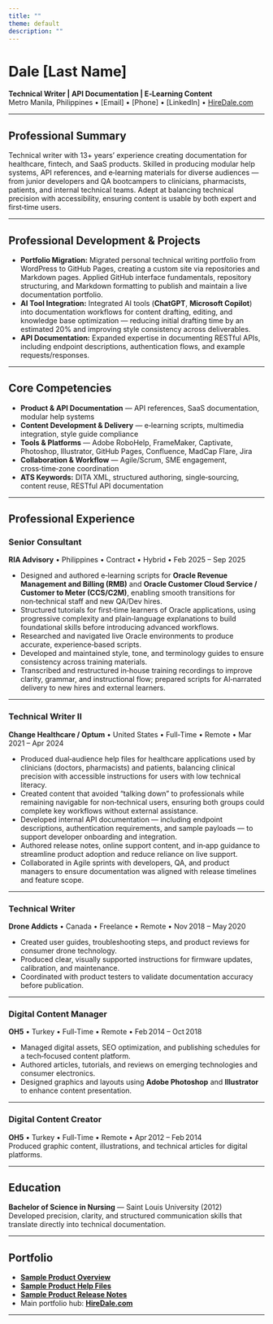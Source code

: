 ```yaml
---
title: ""
theme: default
description: ""
---
```

# Dale [Last Name]  
**Technical Writer | API Documentation | E‑Learning Content**  
Metro Manila, Philippines • [Email] • [Phone] • [LinkedIn] • [HireDale.com](https://hiredale.com)  

---

## **Professional Summary**  
Technical writer with 13+ years’ experience creating documentation for healthcare, fintech, and SaaS products. Skilled in producing modular help systems, API references, and e‑learning materials for diverse audiences — from junior developers and QA bootcampers to clinicians, pharmacists, patients, and internal technical teams. Adept at balancing technical precision with accessibility, ensuring content is usable by both expert and first‑time users.

---

## **Professional Development & Projects**  
- **Portfolio Migration:** Migrated personal technical writing portfolio from WordPress to GitHub Pages, creating a custom site via repositories and Markdown pages. Applied GitHub interface fundamentals, repository structuring, and Markdown formatting to publish and maintain a live documentation portfolio.  
- **AI Tool Integration:** Integrated AI tools (**ChatGPT**, **Microsoft Copilot**) into documentation workflows for content drafting, editing, and knowledge base optimization — reducing initial drafting time by an estimated 20% and improving style consistency across deliverables.
- **API Documentation:** Expanded expertise in documenting RESTful APIs, including endpoint descriptions, authentication flows, and example requests/responses.

---

## **Core Competencies**  
- **Product & API Documentation** — API references, SaaS documentation, modular help systems  
- **Content Development & Delivery** — e‑learning scripts, multimedia integration, style guide compliance  
- **Tools & Platforms** — Adobe RoboHelp, FrameMaker, Captivate, Photoshop, Illustrator, GitHub Pages, Confluence, MadCap Flare, Jira  
- **Collaboration & Workflow** — Agile/Scrum, SME engagement, cross‑time‑zone coordination  
- **ATS Keywords:** DITA XML, structured authoring, single‑sourcing, content reuse, RESTful API documentation  

---

## **Professional Experience**  

### **Senior Consultant**  
**RIA Advisory** • Philippines • Contract • Hybrid • Feb 2025 – Sep 2025  
- Designed and authored e‑learning scripts for **Oracle Revenue Management and Billing (RMB)** and **Oracle Customer Cloud Service / Customer to Meter (CCS/C2M)**, enabling smooth transitions for non‑technical staff and new QA/Dev hires.  
- Structured tutorials for first‑time learners of Oracle applications, using progressive complexity and plain‑language explanations to build foundational skills before introducing advanced workflows.  
- Researched and navigated live Oracle environments to produce accurate, experience‑based scripts.  
- Developed and maintained style, tone, and terminology guides to ensure consistency across training materials.  
- Transcribed and restructured in‑house training recordings to improve clarity, grammar, and instructional flow; prepared scripts for AI‑narrated delivery to new hires and external learners.  

---

### **Technical Writer II**  
**Change Healthcare / Optum** • United States • Full‑Time • Remote • Mar 2021 – Apr 2024  
- Produced dual‑audience help files for healthcare applications used by clinicians (doctors, pharmacists) and patients, balancing clinical precision with accessible instructions for users with low technical literacy.  
- Created content that avoided “talking down” to professionals while remaining navigable for non‑technical users, ensuring both groups could complete key workflows without external assistance.  
- Developed internal API documentation — including endpoint descriptions, authentication requirements, and sample payloads — to support developer onboarding and integration.  
- Authored release notes, online support content, and in‑app guidance to streamline product adoption and reduce reliance on live support.  
- Collaborated in Agile sprints with developers, QA, and product managers to ensure documentation was aligned with release timelines and feature scope.

---

### **Technical Writer**  
**Drone Addicts** • Canada • Freelance • Remote • Nov 2018 – May 2020 
- Created user guides, troubleshooting steps, and product reviews for consumer drone technology.  
- Produced clear, visually supported instructions for firmware updates, calibration, and maintenance.  
- Coordinated with product testers to validate documentation accuracy before publication.

---

### **Digital Content Manager**  
**OH5** • Turkey • Full‑Time • Remote • Feb 2014 – Oct 2018  
- Managed digital assets, SEO optimization, and publishing schedules for a tech‑focused content platform.  
- Authored articles, tutorials, and reviews on emerging technologies and consumer electronics.  
- Designed graphics and layouts using **Adobe Photoshop** and **Illustrator** to enhance content presentation.

---

### **Digital Content Creator**  
**OH5** • Turkey • Full‑Time • Remote • Apr 2012 – Feb 2014  
Produced graphic content, illustrations, and technical articles for digital platforms.

---

## **Education**  
**Bachelor of Science in Nursing** — Saint Louis University (2012)  
Developed precision, clarity, and structured communication skills that translate directly into technical documentation.

---

## **Portfolio**  
- [**Sample Product Overview**](https://hiredale.github.io/daleydose/)  
- [**Sample Product Help Files**](https://hiredale.github.io/daleydose/help-files)  
- [**Sample Product Release Notes**](https://hiredale.github.io/daleydose/release-notes-v1.4)  
- Main portfolio hub: [**HireDale.com**](https://hiredale.com)

---

